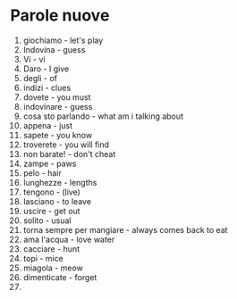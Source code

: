 # Parole nuove

1. giochiamo - let's play
2. Indovina - guess
3. Vi - vi
4. Daro - I give
5. degli - of
6. indizi - clues
7. dovete - you must
8. indovinare - guess
9. cosa sto parlando - what am i talking about
10. appena - just 
11. sapete - you know
12. troverete - you will find
13. non barate! -  don't cheat 
14. zampe - paws
15. pelo - hair
16. lunghezze - lengths 
17. tengono - (live)
18. lasciano - to leave
19. uscire - get out
20. solito - usual
21. torna sempre per mangiare - always comes back to eat 
22. ama l'acqua -  love water 
23. cacciare - hunt
24. topi - mice
25. miagola - meow
26. dimenticate - forget
27. 
